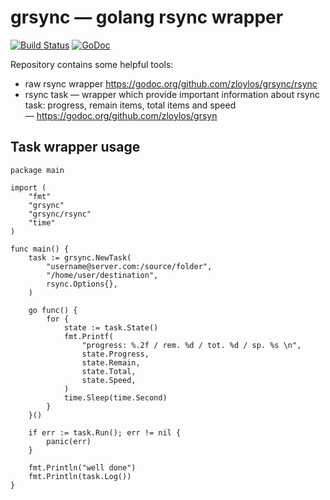 # grsync — golang rsync wrapper

[![Build Status](https://travis-ci.org/zloylos/grsync.svg)](https://travis-ci.org/zloylos/grsync) [![GoDoc](https://godoc.org/github.com/zloylos/grsync?status.svg)](https://godoc.org/github.com/zloylos/grsync)

Repository contains some helpful tools:
- raw rsync wrapper https://godoc.org/github.com/zloylos/grsync/rsync
- rsync task — wrapper which provide important information about rsync task: progress, remain items, total items and speed — https://godoc.org/github.com/zloylos/grsyn

## Task wrapper usage

```golang
package main

import (
    "fmt"
    "grsync"
    "grsync/rsync"
    "time"
)

func main() {
    task := grsync.NewTask(
        "username@server.com:/source/folder",
        "/home/user/destination",
        rsync.Options{},
    )

    go func() {
        for {
            state := task.State()
            fmt.Printf(
                "progress: %.2f / rem. %d / tot. %d / sp. %s \n",
                state.Progress,
                state.Remain,
                state.Total,
                state.Speed,
            )
            time.Sleep(time.Second)
        }
    }()

    if err := task.Run(); err != nil {
        panic(err)
    }

    fmt.Println("well done")
    fmt.Println(task.Log())
}
```
